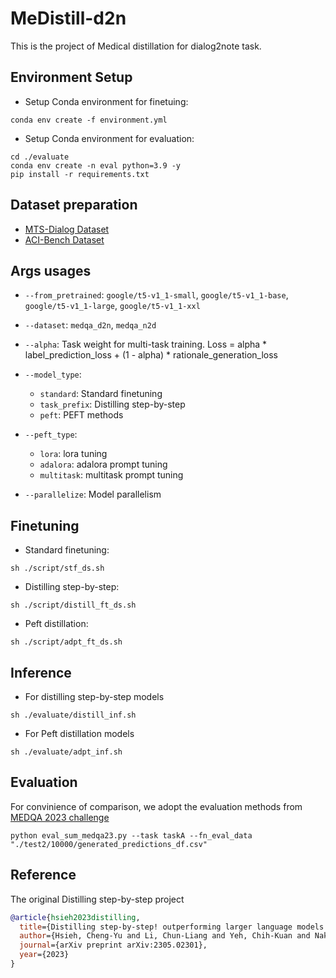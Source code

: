 # MeDistill-d2n

This is the project of Medical distillation for dialog2note task.

## Environment Setup
- Setup Conda environment for finetuing:
```
conda env create -f environment.yml
```
- Setup Conda environment for evaluation:
```
cd ./evaluate
conda env create -n eval python=3.9 -y
pip install -r requirements.txt   
```
## Dataset preparation

- [MTS-Dialog Dataset](https://github.com/abachaa/MTS-Dialog)
- [ACI-Bench Dataset](https://github.com/wyim/aci-bench)

<!-- - Extract datasets to `datasets/`:
```
unzip datasets.zip
``` -->

## Args usages
- `--from_pretrained`: `google/t5-v1_1-small`, `google/t5-v1_1-base`, `google/t5-v1_1-large`, `google/t5-v1_1-xxl`
- `--dataset`: `medqa_d2n`, `medqa_n2d`

- `--alpha`: Task weight for multi-task training. Loss = alpha * label_prediction_loss + (1 - alpha) * rationale_generation_loss
- `--model_type`:
  - `standard`: Standard finetuning 
  - `task_prefix`: Distilling step-by-step
  - `peft`: PEFT methods
- `--peft_type`: 
    - `lora`: lora tuning 
    - `adalora`: adalora prompt tuning 
    - `multitask`: multitask prompt tuning  
- `--parallelize`: Model parallelism


## Finetuning
- Standard finetuning:
```
sh ./script/stf_ds.sh
```


- Distilling step-by-step:
```
sh ./script/distill_ft_ds.sh
```


- Peft distillation:
```
sh ./script/adpt_ft_ds.sh
```

## Inference

- For distilling step-by-step models
```
sh ./evaluate/distill_inf.sh
```

- For Peft distillation models
```
sh ./evaluate/adpt_inf.sh
```

## Evaluation

For convinience of comparison, we adopt the evaluation methods from [MEDQA 2023 challenge](https://github.com/abachaa/MEDIQA-Chat-2023)
```
python eval_sum_medqa23.py --task taskA --fn_eval_data "./test2/10000/generated_predictions_df.csv"
```
## Reference
The original Distilling step-by-step project
```bibtex
@article{hsieh2023distilling,
  title={Distilling step-by-step! outperforming larger language models with less training data and smaller model sizes},
  author={Hsieh, Cheng-Yu and Li, Chun-Liang and Yeh, Chih-Kuan and Nakhost, Hootan and Fujii, Yasuhisa and Ratner, Alexander and Krishna, Ranjay and Lee, Chen-Yu and Pfister, Tomas},
  journal={arXiv preprint arXiv:2305.02301},
  year={2023}
}
```
